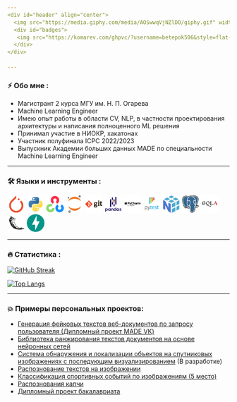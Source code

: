 ```yaml
---
<div id="header" align="center">
  <img src="https://media.giphy.com/media/AOSwwqVjNZlDO/giphy.gif" width="320" height="160"/>
  <div id="badges">
   <img src="https://komarev.com/ghpvc/?username=betepok506&style=flat-square&color=blue" alt=""/>
  </div>
</div>

---
```

### ⚡ Обо мне :
- Магистрант 2 курса МГУ им. Н. П. Огарева
- Machine Learning Engineer
- Имею опыт работы в области CV, NLP, в частности проектирования архитектуры и написания полноценного ML решения 
- Принимал участие в НИОКР, хакатонах
- Участник полуфинала ICPC 2022/2023
- Выпускник Академии больших данных MADE по специальности Machine Learning Engineer


---
### :hammer_and_wrench: Языки и инструменты :
<div>
  <img src="https://github.com/devicons/devicon/blob/master/icons/pytorch/pytorch-original.svg" title="Git" **alt="Git" width="40" height="40"/>
  <img src="https://github.com/devicons/devicon/blob/master/icons/python/python-original.svg" title="Git" **alt="Git" width="40" height="40"/>
  <img src="https://github.com/devicons/devicon/blob/master/icons/opencv/opencv-original.svg" title="Git" **alt="Git" width="40" height="40"/>
  <img src="https://github.com/devicons/devicon/blob/master/icons/jupyter/jupyter-original.svg" title="Git" **alt="Git" width="40" height="40"/>
  <img src="https://github.com/devicons/devicon/blob/master/icons/git/git-original-wordmark.svg" title="Git" **alt="Git" width="40" height="40"/>
  <img src="https://github.com/devicons/devicon/blob/master/icons/pandas/pandas-original-wordmark.svg" title="Git" **alt="Git" width="40" height="40"/>
  <img src="https://github.com/devicons/devicon/blob/master/icons/pycharm/pycharm-original-wordmark.svg" title="Git" **alt="Git" width="40" height="40"/>
  <img src="https://github.com/devicons/devicon/blob/master/icons/pytest/pytest-original-wordmark.svg" title="Git" **alt="Git" width="40" height="40"/>
  <img src="https://github.com/devicons/devicon/blob/master/icons/numpy/numpy-original.svg" title="Git" **alt="Git" width="40" height="40"/>
  <img src="https://github.com/devicons/devicon/blob/master/icons/postgresql/postgresql-original.svg" title="Git" **alt="Git" width="40" height="40"/>
  <img src="https://github.com/devicons/devicon/blob/master/icons/sqlalchemy/sqlalchemy-original.svg" title="Git" **alt="Git" width="40" height="40"/>
  <img src="https://github.com/devicons/devicon/blob/master/icons/flask/flask-original.svg" title="Git" **alt="Git" width="40" height="40"/>
  <img src="https://github.com/devicons/devicon/blob/master/icons/fastapi/fastapi-original.svg" title="Git" **alt="Git" width="40" height="40"/>
</div>

---

### :fire: Статистика :

[![GitHub Streak](http://github-readme-streak-stats.herokuapp.com?user=betepok506&theme=dark&background=000000)](https://git.io/streak-stats)

[![Top Langs](https://github-readme-stats.vercel.app/api/top-langs/?username=betepok506&layout=compact&theme=vision-friendly-dark)](https://github.com/anuraghazra/github-readme-stats)

---
### 💥 Примеры персональных проектов:
- [Генерация фейковых текстов веб-документов по запросу пользователя (Дипломный проект MADE VK)](https://github.com/Volodimirich/MadeFakeDocs)
- [Библиотека ранжирования текстов документов на основе нейронных сетей](https://github.com/betepok506/RankingMetrics)
- [Система обнаружения и локализации объектов на спутниковых изображениях с последующим визуализированием](https://github.com/betepok506/aerial-photography-server) (В разработке)
- [Распознование текстов на изображении](https://github.com/betepok506/ocr)
- [Классификация спортивных событий по изображениям (5 место)](https://github.com/betepok506/cv_contest_made)
- [Распознования капчи](https://github.com/betepok506/Captcha_OCR)
- [Дипломный проект бакалавриата](https://github.com/betepok506/Analysis-visitors-to-public-spaces)


